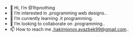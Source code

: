 - 👋 Hi, I’m @1hpnothing
- 👀 I’m interested in .programming web designs..
- 🌱 I’m currently learning .it programming.
- 💞️ I’m looking to collaborate on .programming..
- 📫 How to reach me .hakimjonov.avazbek99@gmail.com..

<!---
1hpnothing/1hpnothing is a ✨ special ✨ repository because its `README.md` (this file) appears on your GitHub profile.
You can click the Preview link to take a look at your changes.
--->
